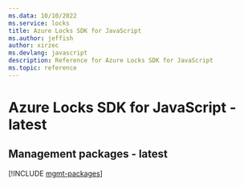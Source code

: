 ```yaml
---
ms.data: 10/10/2022
ms.service: locks
title: Azure Locks SDK for JavaScript
ms.author: jeffish
author: xirzec
ms.devlang: javascript
description: Reference for Azure Locks SDK for JavaScript
ms.topic: reference
---
```

# Azure Locks SDK for JavaScript - latest

## Management packages - latest
[!INCLUDE [mgmt-packages](locks-mgmt-index.md)]